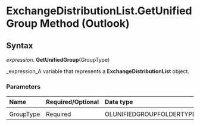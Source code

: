
# ExchangeDistributionList.GetUnifiedGroup Method (Outlook)

## Syntax

 _expression_. **GetUnifiedGroup**(GroupType) 

 _expression_A variable that represents a  **ExchangeDistributionList** object.


### Parameters



|**Name**|**Required/Optional**|**Data type**|**Description**|
|:-----|:-----|:-----|:-----|
|||||
|GroupType|Required|OLUNIFIEDGROUPFOLDERTYPE||
